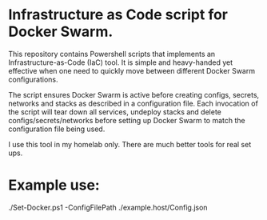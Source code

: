 # Infrastructure as Code script for Docker Swarm.
This repository contains Powershell scripts that implements an Infrastructure-as-Code (IaC) tool. It is simple and heavy-handed yet effective when one need to quickly move between different Docker Swarm configurations.

The script ensures Docker Swarm is active before creating configs, secrets, networks and stacks as described in a configuration file. Each invocation of the script will tear down all services, undeploy stacks and delete configs/secrets/networks before setting up Docker Swarm to match the configuration file being used.

I use this tool in my homelab only. There are much better tools for real set ups.

# Example use:
./Set-Docker.ps1 -ConfigFilePath ./example.host/Config.json
